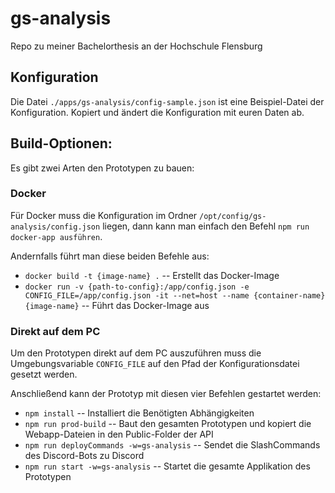 # gs-analysis

Repo zu meiner Bachelorthesis an der Hochschule Flensburg

## Konfiguration

Die Datei `./apps/gs-analysis/config-sample.json` ist eine Beispiel-Datei der Konfiguration. Kopiert und ändert die Konfiguration mit euren Daten ab.

## Build-Optionen:

Es gibt zwei Arten den Prototypen zu bauen:

### Docker

Für Docker muss die Konfiguration im Ordner `/opt/config/gs-analysis/config.json` liegen, dann kann man einfach den Befehl `npm run docker-app ausführen`.

Andernfalls führt man diese beiden Befehle aus:
- `docker build -t {image-name} .` -- Erstellt das Docker-Image
- `docker run -v {path-to-config}:/app/config.json -e CONFIG_FILE=/app/config.json -it --net=host --name {container-name} {image-name}` -- Führt das Docker-Image aus

### Direkt auf dem PC

Um den Prototypen direkt auf dem PC auszuführen muss die Umgebungsvariable `CONFIG_FILE` auf den Pfad der Konfigurationsdatei gesetzt werden. 

Anschließend kann der Prototyp mit diesen vier Befehlen gestartet werden:
- `npm install` -- Installiert die Benötigten Abhängigkeiten
- `npm run prod-build` -- Baut den gesamten Prototypen und kopiert die Webapp-Dateien in den Public-Folder der API
- `npm run deployCommands -w=gs-analysis` -- Sendet die SlashCommands des Discord-Bots zu Discord
- `npm run start -w=gs-analysis` -- Startet die gesamte Applikation des Prototypen
